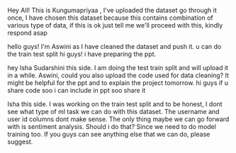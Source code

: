 Hey All! This is Kungumapriyaa , I've uploaded the dataset go through it once, I have chosen this dataset because this contains combination of various type of data, if this is ok just tell me we'll proceed with this, kindly respond asap

hello guys! I'm Aswini as I have cleaned the dataset and push it. u can do the train test split 
hi guys! i have preparing the ppt.

hey Isha Sudarshini this side. I am doing the test train split and will upload it in a while. Aswini, could you also upload the code used for data cleaning? It might be helpful for the ppt and to explain the project tomorrow. 
hi guys if u share code soo i can include in ppt soo share it 

Isha this side. I was working on the train test split and to be honest, I dont see what type of ml task we can do with this dataset. The username and user id columns dont make sense. The only thing maybe we can go forward with is sentiment analysis. Should i do that? Since we need to do model training too. If you guys can see anything else that we can do, please suggest.
